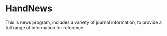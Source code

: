 # HandNews
This is news program, includes a variety of journal information, to provide a full range of information for reference
